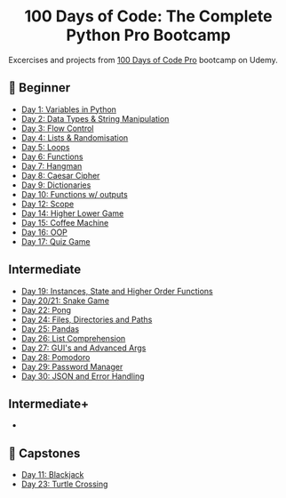 <h1 align="center">100 Days of Code: The Complete Python Pro Bootcamp
</h1>

Excercises and projects from [100 Days of Code Pro]() bootcamp on Udemy.

## 🔰 Beginner 
- [Day 1: Variables in Python](https://github.com/anubhavsharma515/100-Days-of-Python-Bootcamp/blob/main/beginner/day_1/)
- [Day 2: Data Types & String Manipulation](https://github.com/anubhavsharma515/100-Days-of-Python-Bootcamp/blob/main/beginner/day_2/)
- [Day 3: Flow Control](https://github.com/anubhavsharma515/100-Days-of-Python-Bootcamp/blob/main/beginner/day_3/)
- [Day 4: Lists & Randomisation](https://github.com/anubhavsharma515/100-Days-of-Python-Bootcamp/blob/main/beginner/day_4/)
- [Day 5: Loops](https://github.com/anubhavsharma515/100-Days-of-Python-Bootcamp/blob/main/beginner/day_5/)
- [Day 6: Functions](https://github.com/anubhavsharma515/100-Days-of-Python-Bootcamp/blob/main/beginner/day_6/)
- [Day 7: Hangman](https://github.com/anubhavsharma515/100-Days-of-Python-Bootcamp/blob/main/beginner/day_7/)
- [Day 8: Caesar Cipher](https://github.com/anubhavsharma515/100-Days-of-Python-Bootcamp/blob/main/beginner/day_8/)
- [Day 9: Dictionaries](https://github.com/anubhavsharma515/100-Days-of-Python-Bootcamp/blob/main/beginner/day_9/)
- [Day 10: Functions w/ outputs](https://github.com/anubhavsharma515/100-Days-of-Python-Bootcamp/blob/main/beginner/day_10/)
- [Day 12: Scope](https://github.com/anubhavsharma515/100-Days-of-Python-Bootcamp/blob/main/beginner/day_12/)
- [Day 14: Higher Lower Game](https://github.com/anubhavsharma515/100-Days-of-Python-Bootcamp/blob/main/beginner/day_14/)
- [Day 15: Coffee Machine](https://github.com/anubhavsharma515/100-Days-of-Python-Bootcamp/blob/main/beginner/day_15/)
- [Day 16: OOP](https://github.com/anubhavsharma515/100-Days-of-Python-Bootcamp/blob/main/beginner/day_16/)
- [Day 17: Quiz Game](https://github.com/anubhavsharma515/100-Days-of-Python-Bootcamp/blob/main/beginner/day_17/)

## Intermediate
- [Day 19: Instances, State and Higher Order Functions](https://github.com/anubhavsharma515/100-Days-of-Python-Bootcamp/blob/main/intermediate/day_19/)
- [Day 20/21: Snake Game](https://github.com/anubhavsharma515/100-Days-of-Python-Bootcamp/blob/main/intermediate/day_20_21/)
- [Day 22: Pong](https://github.com/anubhavsharma515/100-Days-of-Python-Bootcamp/blob/main/intermediate/day_22/)
- [Day 24: Files, Directories and Paths](https://github.com/anubhavsharma515/100-Days-of-Python-Bootcamp/blob/main/intermediate/day_24/)
- [Day 25: Pandas](https://github.com/anubhavsharma515/100-Days-of-Python-Bootcamp/blob/main/intermediate/day_25/)
- [Day 26: List Comprehension](https://github.com/anubhavsharma515/100-Days-of-Python-Bootcamp/blob/main/intermediate/day_26/)
- [Day 27: GUI's and Advanced Args](https://github.com/anubhavsharma515/100-Days-of-Python-Bootcamp/blob/main/intermediate/day_27/)
- [Day 28: Pomodoro](https://github.com/anubhavsharma515/100-Days-of-Python-Bootcamp/blob/main/intermediate/day_28/)
- [Day 29: Password Manager](https://github.com/anubhavsharma515/100-Days-of-Python-Bootcamp/blob/main/intermediate/day_29/)
- [Day 30: JSON and Error Handling](https://github.com/anubhavsharma515/100-Days-of-Python-Bootcamp/blob/main/intermediate/day_30/)

## Intermediate+
-

## 🔰 Capstones
- [Day 11: Blackjack](https://github.com/anubhavsharma515/100-Days-of-Python-Bootcamp/blob/main/capstones/blackjack.py)
- [Day 23: Turtle Crossing](https://github.com/anubhavsharma515/100-Days-of-Python-Bootcamp/blob/main/capstones/day_23/)
